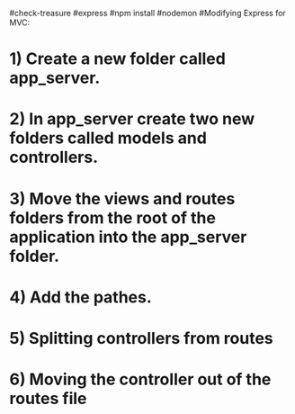 #check-treasure
#express
#npm install
#nodemon
#Modifying Express for MVC:
# 1) Create a new folder called app_server.
# 2) In app_server create two new folders called models and controllers.
# 3) Move the views and routes folders from the root of the application into the app_server folder.
# 4) Add the pathes.
# 5) Splitting controllers from routes
# 6) Moving the controller out of the routes file


